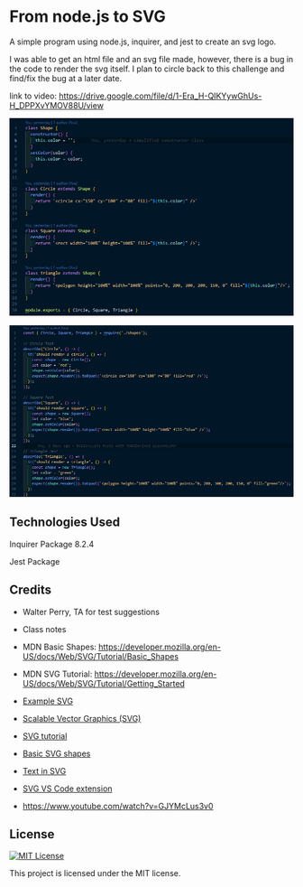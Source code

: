 # From node.js to SVG
A simple program using node.js, inquirer, and jest to create an svg logo. 

I was able to get an html file and an svg file made, however, there is a bug in the code to render the svg itself. I plan to circle back to this challenge and find/fix the bug at a later date.

link to video: https://drive.google.com/file/d/1-Era_H-QIKYywGhUs-H_DPPXvYMOV88U/view

![Image of shapes.js.](./images/shapes.js.png)

![Image of shapes.test.js.](./images/shapes.test.js.png)

  ## Technologies Used

  Inquirer Package 8.2.4

  Jest Package 

  ## Credits
 * Walter Perry, TA for test suggestions

 * Class notes

 * MDN Basic Shapes: https://developer.mozilla.org/en-US/docs/Web/SVG/Tutorial/Basic_Shapes

 * MDN SVG Tutorial: https://developer.mozilla.org/en-US/docs/Web/SVG/Tutorial/Getting_Started

* [Example SVG](https://static.fullstack-bootcamp.com/fullstack-ground/module-10/circle.svg)

* [Scalable Vector Graphics (SVG)](https://en.wikipedia.org/wiki/Scalable_Vector_Graphics)

* [SVG tutorial](https://developer.mozilla.org/en-US/docs/Web/SVG/Tutorial)

* [Basic SVG shapes](https://developer.mozilla.org/en-US/docs/Web/SVG/Tutorial/Basic_Shapes)

* [Text in SVG](https://developer.mozilla.org/en-US/docs/Web/SVG/Tutorial/Texts)

* [SVG VS Code extension](https://marketplace.visualstudio.com/items?itemName=jock.svg)

 * https://www.youtube.com/watch?v=GJYMcLus3v0

## License
[![MIT License](https://img.shields.io/badge/License-MIT-green.svg)](https://choosealicense.com/licenses/mit/)

This project is licensed under the MIT license.
